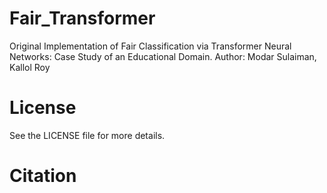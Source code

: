# Fair_Transformer

Original Implementation of Fair Classification via Transformer Neural Networks: Case Study of an Educational Domain.
Author: Modar Sulaiman, Kallol Roy


# License
See the LICENSE file for more details.


# Citation
